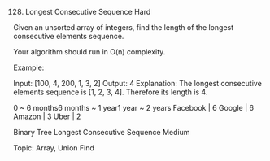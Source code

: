 128. Longest Consecutive Sequence
Hard

Given an unsorted array of integers, find the length of the longest consecutive elements sequence.

Your algorithm should run in O(n) complexity.

Example:

Input: [100, 4, 200, 1, 3, 2]
Output: 4
Explanation: The longest consecutive elements sequence is [1, 2, 3, 4]. Therefore its length is 4.

0 ~ 6 months6 months ~ 1 year1 year ~ 2 years
Facebook | 6 Google | 6 Amazon | 3 Uber | 2

Binary Tree Longest Consecutive Sequence Medium

Topic: Array, Union Find
